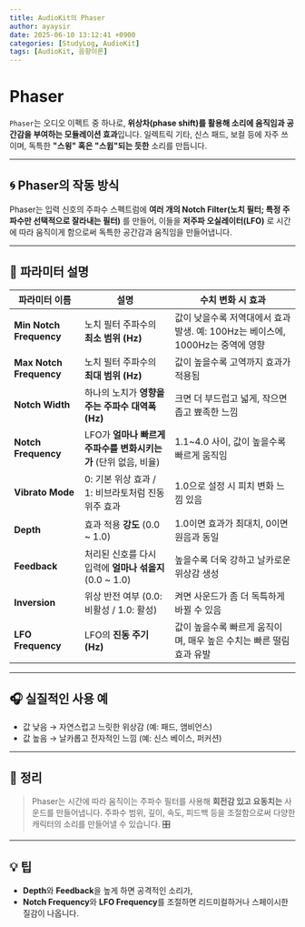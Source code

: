 ```yaml
---
title: AudioKit의 Phaser
author: ayaysir
date: 2025-06-10 13:12:41 +0900
categories: [StudyLog, AudioKit]
tags: [AudioKit, 음향이론]
---
```


# Phaser

`Phaser`는 오디오 이펙트 중 하나로, **위상차(phase shift)를 활용해 소리에 움직임과 공간감을 부여하는 모듈레이션 효과**입니다. 일렉트릭 기타, 신스 패드, 보컬 등에 자주 쓰이며, 독특한 **"스윙" 혹은 "스윕"되는 듯한** 소리를 만듭니다.

---

## 🌀 Phaser의 작동 방식

Phaser는 입력 신호의 주파수 스펙트럼에 **여러 개의 Notch Filter(노치 필터; 특정 주파수만 선택적으로 잘라내는 필터)** 를 만들어, 이들을 **저주파 오실레이터(LFO)** 로 시간에 따라 움직이게 함으로써 독특한 공간감과 움직임을 만들어냅니다.

---

## 🔧 파라미터 설명

| 파라미터 이름                 | 설명                                       | 수치 변화 시 효과                                          |
| ----------------------- | ---------------------------------------- | --------------------------------------------------- |
| **Min Notch Frequency** | 노치 필터 주파수의 **최소 범위 (Hz)**                | 값이 낮을수록 저역대에서 효과 발생. 예: 100Hz는 베이스에, 1000Hz는 중역에 영향 |
| **Max Notch Frequency** | 노치 필터 주파수의 **최대 범위 (Hz)**                | 값이 높을수록 고역까지 효과가 적용됨                                |
| **Notch Width**         | 하나의 노치가 **영향을 주는 주파수 대역폭 (Hz)**          | 크면 더 부드럽고 넓게, 작으면 좁고 뾰족한 느낌                         |
| **Notch Frequency**     | LFO가 **얼마나 빠르게 주파수를 변화시키는가** (단위 없음, 비율) | 1.1\~4.0 사이, 값이 높을수록 빠르게 움직임                        |
| **Vibrato Mode**        | 0: 기본 위상 효과 / 1: 비브라토처럼 진동 위주 효과         | 1.0으로 설정 시 피치 변화 느낌 있음                              |
| **Depth**               | 효과 적용 **강도** (0.0 \~ 1.0)                | 1.0이면 효과가 최대치, 0이면 원음과 동일                           |
| **Feedback**            | 처리된 신호를 다시 입력에 **얼마나 섞을지** (0.0 \~ 1.0)  | 높을수록 더욱 강하고 날카로운 위상감 생성                             |
| **Inversion**           | 위상 반전 여부 (0.0: 비활성 / 1.0: 활성)            | 켜면 사운드가 좀 더 독특하게 바뀔 수 있음                            |
| **LFO Frequency**       | LFO의 **진동 주기 (Hz)**                      | 값이 높을수록 빠르게 움직이며, 매우 높은 수치는 빠른 떨림 효과 유발             |

---

## 🎧 실질적인 사용 예

* 값 낮음 → 자연스럽고 느릿한 위상감 (예: 패드, 앰비언스)
* 값 높음 → 날카롭고 전자적인 느낌 (예: 신스 베이스, 퍼커션)

---

## 📌 정리

> Phaser는 시간에 따라 움직이는 주파수 필터를 사용해 **회전감 있고 요동치는** 사운드를 만들어냅니다. 주파수 범위, 깊이, 속도, 피드백 등을 조절함으로써 다양한 캐릭터의 소리를 만들어낼 수 있습니다. 🎛

---

## 💡 팁

* **Depth**와 **Feedback**을 높게 하면 공격적인 소리가,
* **Notch Frequency**와 **LFO Frequency**를 조절하면 리드미컬하거나 스페이시한 질감이 나옵니다.
